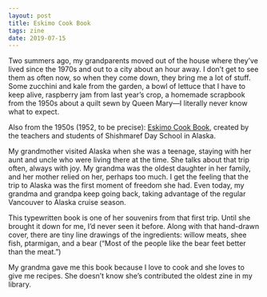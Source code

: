 ```yaml
---
layout: post
title: Eskimo Cook Book
tags: zine
date: 2019-07-15
---
```


Two summers ago, my grandparents moved out of the house where they’ve lived since the 1970s and out to a city about an hour away. I don’t get to see them as often now, so when they come down, they bring me a lot of stuff. Some zucchini and kale from the garden, a bowl of lettuce that I have to keep alive, raspberry jam from last year’s crop, a homemade scrapbook from the 1950s about a quilt sewn by Queen Mary—I literally never know what to expect.

Also from the 1950s (1952, to be precise): [Eskimo Cook Book](https://www.instagram.com/p/BzG3cy_FNgv/), created by the teachers and students of Shishmaref Day School in Alaska. 

My grandmother visited Alaska when she was a teenage, staying with her aunt and uncle who were living there at the time. She talks about that trip often, always with joy. My grandma was the oldest daughter in her family, and her mother relied on her, perhaps too much. I get the feeling that the trip to Alaska was the first moment of freedom she had. Even today, my grandma and grandpa keep going back, taking advantage of the regular Vancouver to Alaska cruise season.

This typewritten book is one of her souvenirs from that first trip. Until she brought it down for me, I’d never seen it before. Along with that hand-drawn cover, there are tiny line drawings of the ingredients: willow meats, shee fish, ptarmigan, and a bear (“Most of the people like the bear feet better than the meat.”)

My grandma gave me this book because I love to cook and she loves to give me recipes. She doesn’t know she’s contributed the oldest zine in my library.
